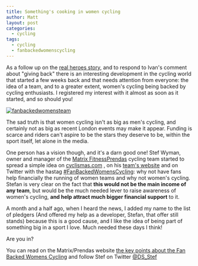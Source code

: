 ```yaml
---
title: Something's cooking in women cycling
author: Matt
layout: post
categories:
  - cycling
tags:
  - cycling
  - fanbackedwomenscycling
---
```

As a follow up on the [real heroes story][1], and to respond to Ivan's comment about "giving back" there is an interesting development in the cycling world that started a few weeks back and that needs attention from everyone: the idea of a team, and to a greater extent, women's cycling being backed by cycling enthusiasts. I registered my interest with it almost as soon as it started, and so should you!

<p class="attachement"><a href="{{ "fanbackedwomensteam.jpg" | image_path | cdn }}" title="fanbackedwomensteam" rel="lightbox[580]"><img src="{{ "fanbackedwomensteam_r500.jpg" | image_path | cdn }}" alt="fanbackedwomensteam" /></a></p>

<!--more-->

The sad truth is that women cycling isn't as big as men's cycling, and certainly not as big as recent London events may make it appear. Funding is scarce and riders can't aspire to be the stars they deserve to be, within the sport itself, let alone in the media.

One person has a vision though, and it's a darn good one! Stef Wyman, owner and manager of the <a title="Matrix Fitness Prendas" href="http://www.onthedrops.cc/">Matrix FitnessPrendas</a> cycling team started to spread a simple idea on <a title="the role of fans in womens cycling" href="http://www.cyclismas.com/2012/09/the-role-of-fans-in-womens-cycling/">cyclismas.com</a> , on his <a title="on the drops: fanbackedwomensteam" href="http://www.onthedrops.cc/fanbackedwomensteam/">team's website</a> and on Twitter with the hastag <a title="#FanBackedWomensCycling" href="https://twitter.com/search?q=%23FanBackedWomensCycling&src=hash">#FanBackedWomensCycling</a>: why not have fans help financially the running of women teams and why not women's cycling. Stefan is very clear on the fact that **this would not be the main income of any team**, but would be the much needed lever to raise awareness of women's cycling, **and help attract much bigger financial support** to it.

A month and a half ago, when I heard the news, I added my name to the list of pledgers (And offered my help as a developer, Stefan, that offer still stands) because this is a good cause, and I like the idea of being part of something big in a sport I love. Much needed these days I think!

Are you in?

You can read on the Matrix/Prendas website <a href="http://www.onthedrops.cc/fanbackedwomensteam/">the key points about the Fan Backed Womens Cycling</a> and follow Stef on Twitter <a title="Stef Wyman on Twitter" href="http://www.twitter.com/@ds_stef">@DS_Stef</a>

 [1]: http://blog.ekynoxe.com/2012/10/24/the-real-heroes/ "The real heroes"